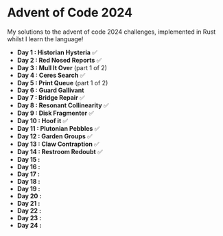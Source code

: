 # Advent of Code 2024 

My solutions to the advent of code 2024 challenges, implemented in Rust whilst I learn the language!

- **Day 1 : Historian Hysteria** ✅
- **Day 2 : Red Nosed Reports** ✅
- **Day 3 : Mull It Over** (part 1 of 2)
- **Day 4 : Ceres Search** ✅
- **Day 5 : Print Queue** (part 1 of 2)
- **Day 6 : Guard Gallivant**
- **Day 7 : Bridge Repair** ✅
- **Day 8 : Resonant Collinearity** ✅
- **Day 9 : Disk Fragmenter** ✅
- **Day 10 : Hoof it** ✅
- **Day 11 : Plutonian Pebbles** ✅
- **Day 12 : Garden Groups** ✅
- **Day 13 : Claw Contraption** ✅
- **Day 14 : Restroom Redoubt** ✅
- **Day 15 :**
- **Day 16 :**
- **Day 17 :**
- **Day 18 :**
- **Day 19 :**
- **Day 20 :**
- **Day 21 :**
- **Day 22 :**
- **Day 23 :**
- **Day 24 :**

